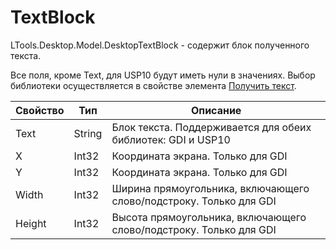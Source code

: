 # TextBlock
LTools.Desktop.Model.DesktopTextBlock - содержит блок полученного текста.

Все поля, кроме Text, для USP10 будут иметь нули в значениях. Выбор библиотеки осуществляется в свойстве элемента [Получить текст](https://docs.primo-rpa.ru/primo-rpa/g_elements/el_basic/els_uiinteraction/el_gettext).

| Свойство    | Тип                                | Описание                  |
| ----------- | ---------------------------------- | ------------------------- |
| Text        | String                             | Блок текста. Поддерживается для обеих библиотек: GDI и USP10 |
| X           | Int32                              | Координата экрана. Только для GDI |
| Y           | Int32                              | Координата экрана. Только для GDI  |
| Width       | Int32                              | Ширина прямоугольника, включающего слово/подстроку. Только для GDI  |
| Height      | Int32                              | Высота прямоугольника, включающего слово/подстроку. Только для GDI  |





